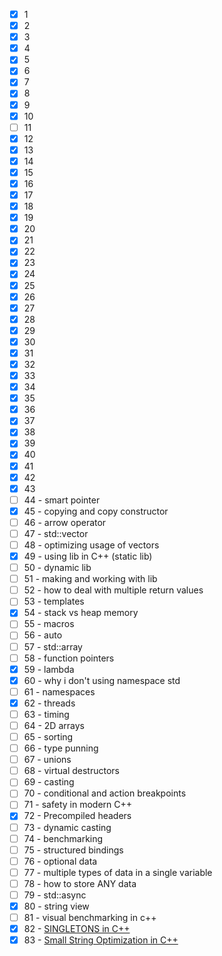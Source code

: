 * [x] 1
* [x] 2
* [x] 3
* [x] 4
* [x] 5
* [x] 6
* [x] 7
* [x] 8
* [x] 9
* [x] 10
* [ ] 11
* [x] 12
* [x] 13
* [x] 14
* [x] 15
* [x] 16
* [x] 17
* [x] 18
* [x] 19
* [x] 20
* [x] 21
* [x] 22
* [x] 23
* [x] 24
* [x] 25
* [x] 26
* [x] 27
* [x] 28
* [x] 29
* [x] 30
* [x] 31
* [x] 32
* [x] 33
* [x] 34
* [x] 35
* [x] 36
* [x] 37
* [x] 38
* [x] 39
* [x] 40
* [x] 41
* [x] 42
* [x] 43
* [ ] 44 - smart pointer
* [x] 45 - copying and copy constructor
* [ ] 46 - arrow operator
* [ ] 47 - std::vector
* [ ] 48 - optimizing usage of vectors
* [x] 49 - using lib in C++ (static lib)
* [ ] 50 - dynamic lib
* [ ] 51 - making and working with lib
* [ ] 52 - how to deal with multiple return values
* [ ] 53 - templates
* [x] 54 - stack vs heap memory
* [ ] 55 - macros
* [ ] 56 - auto
* [ ] 57 - std::array
* [ ] 58 - function pointers
* [x] 59 - lambda
* [x] 60 - why i don't using namespace std
* [ ] 61 - namespaces
* [x] 62 - threads
* [ ] 63 - timing
* [ ] 64 - 2D arrays
* [ ] 65 - sorting
* [ ] 66 - type punning
* [ ] 67 - unions
* [ ] 68 - virtual destructors
* [ ] 69 - casting
* [ ] 70 - conditional and action breakpoints
* [ ] 71 - safety in modern C++
* [x] 72 - Precompiled headers
* [ ] 73 - dynamic casting
* [ ] 74 - benchmarking
* [ ] 75 - structured bindings
* [ ] 76 - optional data
* [ ] 77 - multiple types of data in a single variable
* [ ] 78 - how to store ANY data
* [ ] 79 - std::async
* [x] 80 - string view
* [ ] 81 - visual benchmarking in c++
* [x] 82 - [SINGLETONS in C++](https://youtu.be/PPup1yeU45I)
* [x] 83 - [Small String Optimization in C++](https://youtu.be/S7oVXMzTo4w)
